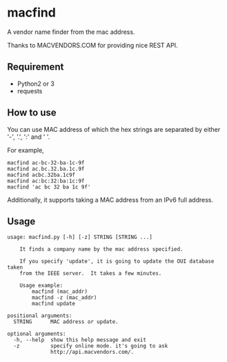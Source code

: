 macfind
=======

A vendor name finder from the mac address.

Thanks to MACVENDORS.COM for providing nice REST API.

## Requirement

- Python2 or 3
- requests

## How to use

You can use MAC address of which the hex strings are separated by
either '-', '.', ':' and ' '.

For example,

    macfind ac-bc-32-ba-1c-9f
    macfind ac.bc.32.ba.1c.9f
    macfind acbc.32ba.1c9f
    macfind ac:bc:32:ba:1c:9f
    macfind 'ac bc 32 ba 1c 9f'

Additionally, it supports taking a MAC address from an IPv6 full address.

## Usage

    usage: macfind.py [-h] [-z] STRING [STRING ...]
    
        It finds a company name by the mac address specified.
        
        If you specify 'update', it is going to update the OUI database taken
        from the IEEE server.  It takes a few minutes.
    
        Usage example:
            macfind (mac_addr)
            macfind -z (mac_addr)
            macfind update
    
    positional arguments:
      STRING      MAC address or update.
    
    optional arguments:
      -h, --help  show this help message and exit
      -z          specify online mode. it's going to ask
                  http://api.macvendors.com/.

